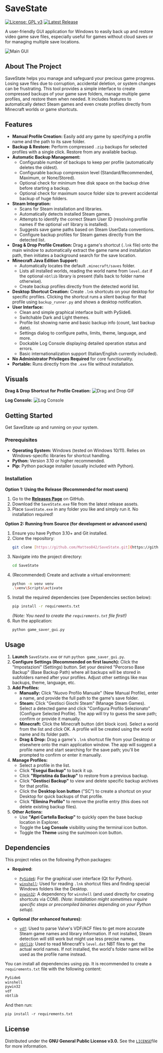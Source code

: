 # SaveState

[![License: GPL v3](https://img.shields.io/badge/License-GPLv3-blue.svg)](https://www.gnu.org/licenses/gpl-3.0)
[![Latest Release](https://img.shields.io/github/v/release/Matteo842/SaveState)](https://github.com/Matteo842/SaveState/releases/latest)

A user-friendly GUI application for Windows to easily back up and restore video game save files, especially useful for games without cloud saves or for managing multiple save locations.

![Main GUI](images/gui.png)

## About The Project

SaveState helps you manage and safeguard your precious game progress. Losing save files due to corruption, accidental deletion, or system changes can be frustrating. This tool provides a simple interface to create compressed backups of your game save folders, manage multiple game profiles, and restore them when needed. It includes features to automatically detect Steam games and even create profiles directly from Minecraft worlds or game shortcuts.

## Features

* **Manual Profile Creation:** Easily add any game by specifying a profile name and the path to its save folder.
* **Backup & Restore:** Perform compressed `.zip` backups for selected profiles with a single click. Restore from any available backup.
* **Automatic Backup Management:**
    * Configurable number of backups to keep per profile (automatically deletes the oldest).
    * Configurable backup compression level (Standard/Recommended, Maximum, or None/Stored).
    * Optional check for minimum free disk space on the backup drive before starting a backup.
    * Optional check for maximum source folder size to prevent accidental backup of huge folders.
* **Steam Integration:**
    * Scans for Steam installation and libraries.
    * Automatically detects installed Steam games.
    * Attempts to identify the correct Steam User ID (resolving profile names if the optional `vdf` library is installed).
    * Suggests save game paths based on Steam UserData conventions.
    * Configure backup profiles for Steam games directly from the detected list.
* **Drag & Drop Profile Creation:** Drag a game's shortcut (`.lnk` file) onto the main window to automatically extract the game name and installation path, then initiates a background search for the save location.
* **Minecraft Java Edition Support:**
    * Automatically locates the default `.minecraft/saves` folder.
    * Lists all installed worlds, reading the world name from `level.dat` if the optional `nbtlib` library is present (falls back to folder name otherwise).
    * Create backup profiles directly from the detected world list.
* **Desktop Shortcut Creation:** Create `.lnk` shortcuts on your desktop for specific profiles. Clicking the shortcut runs a silent backup for that profile using `backup_runner.py` and shows a desktop notification.
* **User Interface:**
    * Clean and simple graphical interface built with PySide6.
    * Switchable Dark and Light themes.
    * Profile list showing name and basic backup info (count, last backup date).
    * Settings dialog to configure paths, limits, theme, language, and more.
    * Dockable Log Console displaying detailed operation status and errors.
    * Basic internationalization support (Italian/English currently included).
* **No Administrator Privileges Required** for core functionality.
* **Portable:** Runs directly from the `.exe` file without installation.

## Visuals

**Drag & Drop Shortcut for Profile Creation:**
![Drag and Drop GIF](images/drag_and_drop.gif)

**Log Console:**
![Log Console](images/log.png)

## Getting Started

Get SaveState up and running on your system.

### Prerequisites

* **Operating System:** Windows (tested on Windows 10/11). Relies on Windows-specific libraries for shortcut handling.
* **Python:** Version 3.10 or higher recommended.
* **Pip:** Python package installer (usually included with Python).

### Installation

**Option 1: Using the Release (Recommended for most users)**

1.  Go to the [**Releases Page**](https://github.com/Matteo842/SaveState/releases/latest) on GitHub.
2.  Download the `SaveState.exe` file from the latest release assets.
3.  Place `SaveState.exe` in any folder you like and simply run it. No installation required!

**Option 2: Running from Source (for development or advanced users)**

1.  Ensure you have Python 3.10+ and Git installed.
2.  Clone the repository:
    ```bash
    git clone [https://github.com/Matteo842/SaveState.git](https://github.com/Matteo842/SaveState.git)
    ```
3.  Navigate into the project directory:
    ```bash
    cd SaveState
    ```
4.  (Recommended) Create and activate a virtual environment:
    ```bash
    python -m venv venv
    .\venv\Scripts\activate
    ```
5.  Install the required dependencies (see Dependencies section below):
    ```bash
    pip install -r requirements.txt
    ```
    *(Note: You need to create the `requirements.txt` file first!)*
6.  Run the application:
    ```bash
    python game_saver_gui.py
    ```

## Usage

1.  **Launch** `SaveState.exe` or run `python game_saver_gui.py`.
2.  **Configure Settings (Recommended on first launch):** Click the "Impostazioni" (Settings) button. Set your desired "Percorso Base Backup" (Base Backup Path) where all backups will be stored in subfolders named after your profiles. Adjust other settings like max backups, theme, language, etc.
3.  **Add Profiles:**
    * **Manually:** Click "Nuovo Profilo Manuale" (New Manual Profile), enter a name, and provide the full path to the game's save folder.
    * **Steam:** Click "Gestisci Giochi Steam" (Manage Steam Games). Select a detected game and click "Configura Profilo Selezionato" (Configure Selected Profile). The app will try to guess the save path; confirm or provide it manually.
    * **Minecraft:** Click the Minecraft button (dirt block icon). Select a world from the list and click OK. A profile will be created using the world name and its folder path.
    * **Drag & Drop:** Drag a game's `.lnk` shortcut file from your Desktop or elsewhere onto the main application window. The app will suggest a profile name and start searching for the save path; you'll be prompted to confirm or enter it manually.
4.  **Manage Profiles:**
    * Select a profile in the list.
    * Click **"Esegui Backup"** to back it up.
    * Click **"Ripristina da Backup"** to restore from a previous backup.
    * Click **"Gestisci Backup"** to view and delete specific backup archives for that profile.
    * Click the **Desktop Icon button** ("SC") to create a shortcut on your Desktop for quick backups of that profile.
    * Click **"Elimina Profilo"** to remove the profile entry (this does not delete existing backup files).
5.  **Other Actions:**
    * Use **"Apri Cartella Backup"** to quickly open the base backup location in Explorer.
    * Toggle the **Log Console** visibility using the terminal icon button.
    * Toggle the **Theme** using the sun/moon icon button.

## Dependencies

This project relies on the following Python packages:

* **Required:**
    * [`PySide6`](https://pypi.org/project/PySide6/): For the graphical user interface (Qt for Python).
    * [`winshell`](https://pypi.org/project/winshell/): Used for reading `.lnk` shortcut files and finding special Windows folders like the Desktop.
    * [`pywin32`](https://pypi.org/project/pywin32/): A dependency for `winshell` (and used directly for creating shortcuts via COM). *(Note: Installation might sometimes require specific steps or precompiled binaries depending on your Python setup).*

* **Optional (for enhanced features):**
    * [`vdf`](https://pypi.org/project/vdf/): Used to parse Valve's VDF/ACF files to get more accurate Steam game names and library information. If not installed, Steam detection will still work but might use less precise names.
    * [`nbtlib`](https://pypi.org/project/nbtlib/): Used to read Minecraft's `level.dat` NBT files to get the actual world names. If not installed, the world's folder name will be used as the profile name instead.

You can install all dependencies using pip. It is recommended to create a `requirements.txt` file with the following content:

```txt
PySide6
winshell
pywin32
vdf
nbtlib
```

And then run:
```txt
pip install -r requirements.txt
```

## License

Distributed under the **GNU General Public License v3.0.** See the [`LICENSE`](https://www.gnu.org/licenses/gpl-3.0)file for more information.

